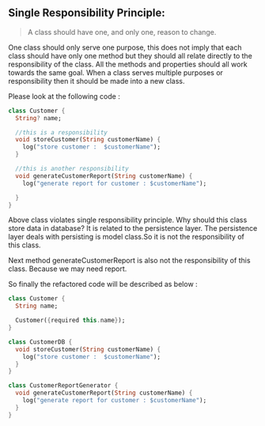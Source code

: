 ## Single Responsibility Principle:

>A class should have one, and only one, reason to change.

One class should only serve one purpose, this does not imply that each class should have only one method but they should all relate directly to the responsibility of the class. All the methods and properties should all work towards the same goal. When a class serves multiple purposes or responsibility then it should be made into a new class.

Please look at the following code :

```dart
class Customer {
  String? name;

  //this is a responsibility
  void storeCustomer(String customerName) {
    log("store customer :  $customerName");
  }

  //this is another responsibility
  void generateCustomerReport(String customerName) {
    log("generate report for customer : $customerName");

  }
}
```

Above class violates single responsibility principle. Why should this class store data in database? It is related to the
persistence layer. The persistence layer deals with persisting is model class.So it is not the responsibility of this class.

Next method generateCustomerReport is also not the responsibility of this class. Because we may need report.

So finally the refactored code will be described as below :

```dart
class Customer {
  String name;

  Customer({required this.name});
}

class CustomerDB {
  void storeCustomer(String customerName) {
    log("store customer :  $customerName");
  }
}

class CustomerReportGenerator {
  void generateCustomerReport(String customerName) {
    log("generate report for customer : $customerName");
  }
}
```
